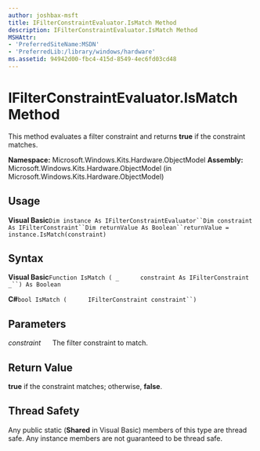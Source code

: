 ```yaml
---
author: joshbax-msft
title: IFilterConstraintEvaluator.IsMatch Method
description: IFilterConstraintEvaluator.IsMatch Method
MSHAttr:
- 'PreferredSiteName:MSDN'
- 'PreferredLib:/library/windows/hardware'
ms.assetid: 94942d00-fbc4-415d-8549-4ec6fd03cd48
---
```


# IFilterConstraintEvaluator.IsMatch Method


This method evaluates a filter constraint and returns **true** if the constraint matches.

**Namespace:** Microsoft.Windows.Kits.Hardware.ObjectModel **Assembly:** Microsoft.Windows.Kits.Hardware.ObjectModel (in Microsoft.Windows.Kits.Hardware.ObjectModel)

## Usage


**Visual Basic**`Dim instance As IFilterConstraintEvaluator``Dim constraint As IFilterConstraint``Dim returnValue As Boolean``returnValue = instance.IsMatch(constraint)`

## Syntax


**Visual Basic**`Function IsMatch ( _`           `constraint As IFilterConstraint _``) As Boolean`

**C#**`bool IsMatch (`           `IFilterConstraint constraint``)`

## Parameters


*constraint*      The filter constraint to match.

## Return Value


**true** if the constraint matches; otherwise, **false**.

## Thread Safety


Any public static (**Shared** in Visual Basic) members of this type are thread safe. Any instance members are not guaranteed to be thread safe.

 

 







